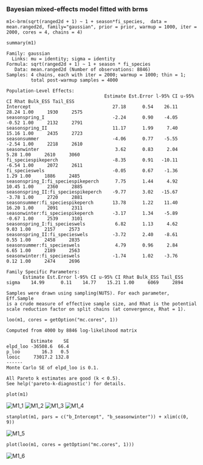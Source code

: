 ### Bayesian mixed-effects model fitted with brms

`m1<-brm(sqrt(ranged2d + 1) ~ 1 + season*fi_species, 
          data = mean.ranged2d, family="gaussian", prior = prior, warmup = 1000, iter = 2000, cores = 4, chains = 4)`

`summary(m1)`

```
Family: gaussian 
  Links: mu = identity; sigma = identity 
Formula: sqrt(ranged2d + 1) ~ 1 + season * fi_species 
   Data: mean.ranged2d (Number of observations: 8846) 
Samples: 4 chains, each with iter = 2000; warmup = 1000; thin = 1;
         total post-warmup samples = 4000

Population-Level Effects: 
                                    Estimate Est.Error l-95% CI u-95% CI Rhat Bulk_ESS Tail_ESS
Intercept                              27.18      0.54    26.11    28.24 1.00     1930     2575
seasonspring_I                         -2.24      0.90    -4.05    -0.52 1.00     2132     2791
seasonspring_II                        11.17      1.99     7.40    15.16 1.00     2435     2723
seasonsummer                           -4.06      0.77    -5.55    -2.54 1.00     2218     2610
seasonwinter                            3.62      0.83     2.04     5.28 1.00     2610     3060
fi_speciespikeperch                    -8.35      0.91   -10.11    -6.54 1.00     2072     2611
fi_specieswels                         -0.05      0.67    -1.36     1.29 1.00     1886     2485
seasonspring_I:fi_speciespikeperch      7.75      1.44     4.92    10.45 1.00     2360     2885
seasonspring_II:fi_speciespikeperch    -9.77      3.02   -15.67    -3.78 1.00     2720     2881
seasonsummer:fi_speciespikeperch       13.78      1.22    11.40    16.20 1.00     2091     2311
seasonwinter:fi_speciespikeperch       -3.17      1.34    -5.89    -0.67 1.00     2539     3101
seasonspring_I:fi_specieswels           6.82      1.13     4.62     9.03 1.00     2157     2573
seasonspring_II:fi_specieswels         -3.72      2.40    -8.61     0.55 1.00     2458     2835
seasonsummer:fi_specieswels             4.79      0.96     2.84     6.65 1.00     2189     2563
seasonwinter:fi_specieswels            -1.74      1.02    -3.76     0.12 1.00     2474     2696

Family Specific Parameters: 
      Estimate Est.Error l-95% CI u-95% CI Rhat Bulk_ESS Tail_ESS
sigma    14.99      0.11    14.77    15.21 1.00     6069     2894

Samples were drawn using sampling(NUTS). For each parameter, Eff.Sample 
is a crude measure of effective sample size, and Rhat is the potential 
scale reduction factor on split chains (at convergence, Rhat = 1).
```

`loo(m1, cores = getOption("mc.cores", 1))`

```
Computed from 4000 by 8846 log-likelihood matrix

         Estimate    SE
elpd_loo -36508.6  66.4
p_loo        16.3   0.5
looic     73017.2 132.8
------
Monte Carlo SE of elpd_loo is 0.1.

All Pareto k estimates are good (k < 0.5).
See help('pareto-k-diagnostic') for details.
````

`plot(m1)`

![M1_1](/Plots/M3_1.png "M1_1")
![M1_2](/Plots/M3_2.png "M1_2")
![M1_3](/Plots/M3_3.png "M1_3")
![M1_4](/Plots/M3_4.png "M1_4")

`stanplot(m1, pars = c("b_Intercept", "b_seasonwinter")) + xlim(c(0, 9))`

![M1_5](/Plots/M3_5.png "M1_5")

`plot(loo(m1, cores = getOption("mc.cores", 1)))`

![M1_6](/Plots/M3_6.png "M1_6")
